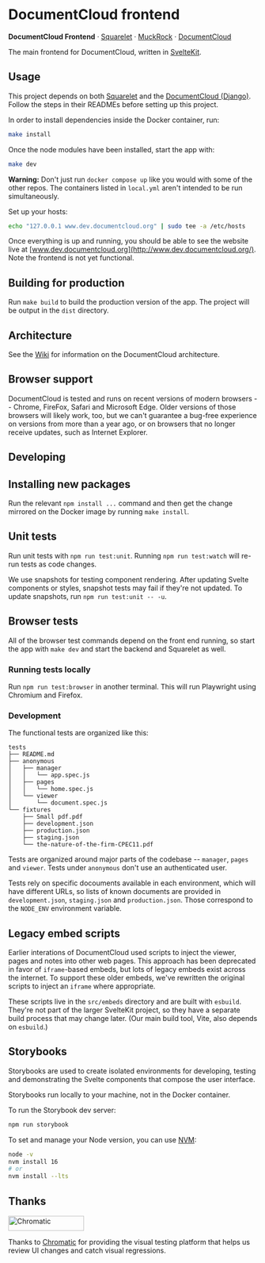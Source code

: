 # DocumentCloud frontend

**DocumentCloud Frontend** &middot; [Squarelet][squarelet] &middot; [MuckRock][muckrock] &middot; [DocumentCloud][documentcloud]

The main frontend for DocumentCloud, written in [SvelteKit](https://kit.svelte.dev/).

## Usage

This project depends on both [Squarelet](https://github.com/muckrock/squarelet) and the [DocumentCloud (Django)](https://github.com/muckrock/documentcloud). Follow the steps in their READMEs before setting up this project.

In order to install dependencies inside the Docker container, run:

```bash
make install
```

Once the node modules have been installed, start the app with:

```bash
make dev
```

**Warning:** Don't just run `docker compose up` like you would with some of the other repos. The containers listed in `local.yml` aren't intended to be run simultaneously.

Set up your hosts:

```bash
echo "127.0.0.1 www.dev.documentcloud.org" | sudo tee -a /etc/hosts
```

Once everything is up and running, you should be able to see the website live at [www.dev.documentcloud.org](http://www.dev.documentcloud.org/). Note the frontend is not yet functional.

## Building for production

Run `make build` to build the production version of the app. The project will be output in the `dist` directory.

## Architecture

See the [Wiki](https://github.com/MuckRock/documentcloud-frontend/wiki) for information on the DocumentCloud architecture.

## Browser support

DocumentCloud is tested and runs on recent versions of modern browsers -- Chrome, FireFox, Safari and Microsoft Edge. Older versions of those browsers will likely work, too, but we can't guarantee a bug-free experience on versions from more than a year ago, or on browsers that no longer receive updates, such as Internet Explorer.

## Developing

## Installing new packages

Run the relevant `npm install ...` command and then get the change mirrored on the Docker image by running `make install`.

[muckrock]: https://github.com/MuckRock/muckrock
[documentcloud]: https://github.com/MuckRock/documentcloud
[squarelet]: https://github.com/muckrock/squarelet

## Unit tests

Run unit tests with `npm run test:unit`. Running `npm run test:watch` will re-run tests as code changes.

We use snapshots for testing component rendering. After updating Svelte components or styles, snapshot tests may fail if they're not updated.
To update snapshots, run `npm run test:unit -- -u`.

## Browser tests

All of the browser test commands depend on the front end running, so start the app with `make dev` and start the backend and Squarelet as well.

### Running tests locally

Run `npm run test:browser` in another terminal. This will run Playwright using Chromium and Firefox.

### Development

The functional tests are organized like this:

```
tests
├── README.md
├── anonymous
│   ├── manager
│   │   └── app.spec.js
│   ├── pages
│   │   └── home.spec.js
│   └── viewer
│       └── document.spec.js
└── fixtures
    ├── Small pdf.pdf
    ├── development.json
    ├── production.json
    ├── staging.json
    └── the-nature-of-the-firm-CPEC11.pdf
```

Tests are organized around major parts of the codebase -- `manager`, `pages` and `viewer`. Tests under `anonymous` don't use an authenticated user.

Tests rely on specific docouments available in each environment, which will have different URLs, so lists of known documents are provided in `development.json`, `staging.json` and `production.json`. Those correspond to the `NODE_ENV` environment variable.

## Legacy embed scripts

Earlier interations of DocumentCloud used scripts to inject the viewer, pages and notes into other web pages. This approach has been deprecated in favor of `iframe`-based embeds, but lots of legacy embeds exist across the internet. To support these older embeds, we've rewritten the original scripts to inject an `iframe` where appropriate.

These scripts live in the `src/embeds` directory and are built with `esbuild`. They're not part of the larger SvelteKit project, so they have a separate build process that may change later. (Our main build tool, Vite, also depends on `esbuild`.)

## Storybooks

Storybooks are used to create isolated environments for developing, testing and demonstrating the Svelte components that compose the user interface.

Storybooks run locally to your machine, not in the Docker container.

To run the Storybook dev server:

```sh
npm run storybook
```

To set and manage your Node version, you can use [NVM](https://github.com/nvm-sh/nvm):

```sh
node -v
nvm install 16
# or
nvm install --lts
```

## Thanks

<a href="https://www.chromatic.com/"><img src="https://user-images.githubusercontent.com/321738/84662277-e3db4f80-af1b-11ea-88f5-91d67a5e59f6.png" width="153" height="30" alt="Chromatic" /></a>

Thanks to [Chromatic](https://www.chromatic.com/) for providing the visual testing platform that helps us review UI changes and catch visual regressions.
